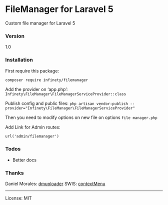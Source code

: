 # FileManager for Laravel 5

Custom file manager for Laravel 5

### Version
1.0

### Installation

First require this package:

```sh
composer require infinety/filemanager
```

Add the provider on ‘app.php’:
`Infinety\FileManager\FileManagerServiceProvider::class`

Publish config and public files:
`php artisan vendor:publish --provider="Infinety\FileManager\FileManagerServiceProvider"
`

Then you need to modify options on new file on options `file manager.php`

Add Link for Admin routes:

`url('admin/filemanager')`  


### Todos

 * Better docs

### Thanks
Daniel Morales: [dmuploader][1]
SWIS: [contextMenu][2]

---- 
License: MIT




[1]:	https://github.com/danielm/uploader
[2]:	https://github.com/swisnl/jQuery-contextMenu